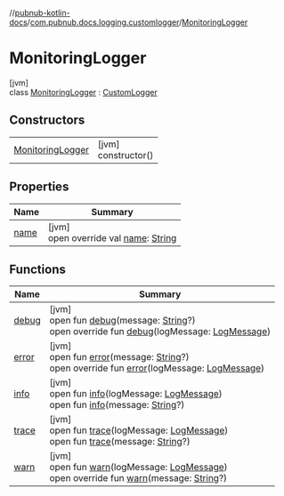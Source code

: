 //[pubnub-kotlin-docs](../../../index.md)/[com.pubnub.docs.logging.customlogger](../index.md)/[MonitoringLogger](index.md)

# MonitoringLogger

[jvm]\
class [MonitoringLogger](index.md) : [CustomLogger](../../../../../pubnub-kotlin/pubnub-kotlin-core-api/pubnub-kotlin-core-api/com.pubnub.api.logging/-custom-logger/index.md)

## Constructors

| | |
|---|---|
| [MonitoringLogger](-monitoring-logger.md) | [jvm]<br>constructor() |

## Properties

| Name | Summary |
|---|---|
| [name](name.md) | [jvm]<br>open override val [name](name.md): [String](https://kotlinlang.org/api/core/kotlin-stdlib/kotlin/-string/index.html) |

## Functions

| Name | Summary |
|---|---|
| [debug](index.md#-1751641168%2FFunctions%2F-2080425103) | [jvm]<br>open fun [debug](index.md#-1751641168%2FFunctions%2F-2080425103)(message: [String](https://kotlinlang.org/api/core/kotlin-stdlib/kotlin/-string/index.html)?)<br>open override fun [debug](debug.md)(logMessage: [LogMessage](../../../../../pubnub-kotlin/pubnub-kotlin-core-api/pubnub-kotlin-core-api/com.pubnub.api.logging/-log-message/index.md)) |
| [error](index.md#-407714213%2FFunctions%2F-2080425103) | [jvm]<br>open fun [error](index.md#-407714213%2FFunctions%2F-2080425103)(message: [String](https://kotlinlang.org/api/core/kotlin-stdlib/kotlin/-string/index.html)?)<br>open override fun [error](error.md)(logMessage: [LogMessage](../../../../../pubnub-kotlin/pubnub-kotlin-core-api/pubnub-kotlin-core-api/com.pubnub.api.logging/-log-message/index.md)) |
| [info](index.md#2011303377%2FFunctions%2F-2080425103) | [jvm]<br>open fun [info](index.md#2011303377%2FFunctions%2F-2080425103)(logMessage: [LogMessage](../../../../../pubnub-kotlin/pubnub-kotlin-core-api/pubnub-kotlin-core-api/com.pubnub.api.logging/-log-message/index.md))<br>open fun [info](index.md#1485773831%2FFunctions%2F-2080425103)(message: [String](https://kotlinlang.org/api/core/kotlin-stdlib/kotlin/-string/index.html)?) |
| [trace](index.md#327459834%2FFunctions%2F-2080425103) | [jvm]<br>open fun [trace](index.md#327459834%2FFunctions%2F-2080425103)(logMessage: [LogMessage](../../../../../pubnub-kotlin/pubnub-kotlin-core-api/pubnub-kotlin-core-api/com.pubnub.api.logging/-log-message/index.md))<br>open fun [trace](index.md#-775082882%2FFunctions%2F-2080425103)(message: [String](https://kotlinlang.org/api/core/kotlin-stdlib/kotlin/-string/index.html)?) |
| [warn](index.md#1389018537%2FFunctions%2F-2080425103) | [jvm]<br>open fun [warn](index.md#1389018537%2FFunctions%2F-2080425103)(logMessage: [LogMessage](../../../../../pubnub-kotlin/pubnub-kotlin-core-api/pubnub-kotlin-core-api/com.pubnub.api.logging/-log-message/index.md))<br>open override fun [warn](warn.md)(message: [String](https://kotlinlang.org/api/core/kotlin-stdlib/kotlin/-string/index.html)?) |
